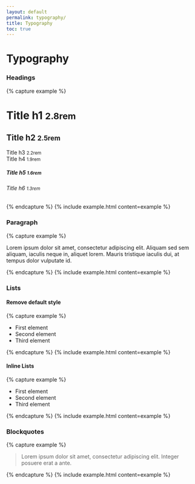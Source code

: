 ```yaml
---
layout: default
permalink: typography/
title: Typography
toc: true
---
```


# Typography

### Headings
{% capture example %}
<h1>Title h1 <small>2.8rem</small></h1>
<h2>Title h2 <small>2.5rem</small></h2>
<div class="h3">Title h3 <small>2.2rem</small></div>
<div class="h4">Title h4 <small>1.9rem</small></div>
<h5>Title h5 <small>1.6rem</small></h5>
<h6>Title h6 <small>1.3rem</small></h6>
{% endcapture %}
{% include example.html content=example %}

### Paragraph
{% capture example %}
<p>Lorem ipsum dolor sit amet, consectetur adipiscing elit. Aliquam sed sem aliquam, iaculis neque in, aliquet lorem. Mauris tristique iaculis dui, at tempus dolor vulputate id.</p>
{% endcapture %}
{% include example.html content=example %}

### Lists
#### Remove default style
{% capture example %}
<ul class="list clean">
<li>First element</li>
<li>Second element</li>
<li>Third element</li>
</ul>
{% endcapture %}
{% include example.html content=example %}

#### Inline Lists
{% capture example %}
<ul class="list inline">
<li>First element</li>
<li>Second element</li>
<li>Third element</li>
</ul>
{% endcapture %}
{% include example.html content=example %}

### Blockquotes
{% capture example %}
<blockquote>
Lorem ipsum dolor sit amet, consectetur adipiscing elit. Integer posuere erat a ante.
</blockquote>
{% endcapture %}
{% include example.html content=example %}
